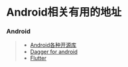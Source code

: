 # Android相关有用的地址

### Android
>* [Android各种开源库](https://github.com/Trinea/android-open-project)
>* [Dagger for android](https://google.github.io/dagger/)
>* [Flutter](http://flutter-dev.cn/topic/12/flutter%E4%BB%8E%E7%8E%AF%E5%A2%83%E6%90%AD%E5%BB%BA%E5%88%B0%E8%BF%9B%E9%98%B6%E7%B3%BB%E5%88%97%E6%95%99%E7%A8%8B)

